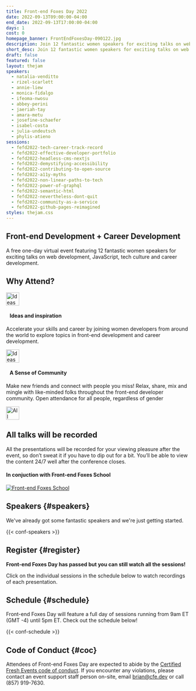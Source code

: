 ```yaml
---
title: Front-end Foxes Day 2022
date: 2022-09-13T09:00:00-04:00
end_date: 2022-09-13T17:00:00-04:00
days: 1
cost: 0
homepage_banner: FrontEndFoxesDay-090122.jpg
description: Join 12 fantastic women speakers for exciting talks on web development, JavaScript, tech culture and career development.
short_desc: Join 12 fantastic women speakers for exciting talks on web development, JavaScript, tech culture and career development.
draft: false
featured: false
layout: thejam
speakers:
  - natalia-venditto
  - rizel-scarlett
  - annie-liew
  - monica-fidalgo
  - ifeoma-nwosu
  - abbey-perini
  - jaeriah-tay
  - amara-metu
  - josefine-schaefer
  - isabel-costa
  - julia-undeutsch
  - phylis-atieno
sessions:
  - fefd2022-tech-career-track-record
  - fefd2022-effective-developer-portfolio
  - fefd2022-headless-cms-nextjs
  - fefd2022-demystifying-accessibility
  - fefd2022-contributing-to-open-source
  - fefd2022-a11y-myths
  - fefd2022-non-linear-paths-to-tech
  - fefd2022-power-of-graphql
  - fefd2022-semantic-html
  - fefd2022-nevertheless-dont-quit
  - fefd2022-community-as-a-service
  - fefd2022-github-pages-reimagined
styles: thejam.css
---
```


## Front-end Development + Career Development

A free one-day virtual event featuring 12 fantastic women speakers for exciting talks on web development, JavaScript, tech culture and career development.

## Why Attend?

<div class="container px-6 mx-auto mt-8">
  <div class="grid gap-8 lg:grid-cols-2">
    <article>
      <div class="flex items-center mb-8">
      <p><img src="/img/thejam/iconmonstr-idea-7-1.svg" alt="Ideas and Inspiration" width="36" height="36"></p>
      <h4 style="margin-left:.7em">Ideas and inspiration</h4>
      </div>
      <p class="text-base">Accelerate your skills and career by joining women developers from around the world to explore topics in front-end development and career development.</p>
    </article>
    <article>
      <div class="flex items-center mb-8">
      <p><img src="/img/thejam/iconmonstr-friend-3-1.svg" alt="Ideas and Inspiration" width="36" height="36"></p>
      <h4 style="margin-left:.7em">A Sense of Community</h4>
      </div>
      <p class="text-base">Make new friends and connect with people you miss! Relax, share, mix and mingle with like-minded folks throughout the front-end developer community. Open attendance for all people, regardless of gender</p>
    </article>
  </div>
</div>

<section class="mt-28 border border-gray-300 rounded">
  <div class="flex flex-col items-center justify-center p-6 pt-6 pb-4 text-center rounded highlight-pattern-signal">
    <span class="flex items-center justify-center flex-shrink-0 w-24 h-24 mr-4 -mt-20 rounded-full bg-lightBlue" aria-hidden="true">
      <img src="/img/thejam/iconmonstr-video-camera-1-1.svg" alt="All talks will be recorded" width="36" height="36">
    </span>
    <h2 class="mt-4 mb-2 text-3xl font-bold leading-tight text-blue">All talks will be recorded</a></h2>
  </div>
  <div class="p-6">
    All the presentations will be recorded for your viewing pleasure after the event, so don’t sweat it if you have to dip out for a bit. You’ll be able to view the content 24/7 well after the conference closes.
  </div>
</section>

#### In conjuction with Front-end Foxes School

[![Front-end Foxes School](/img/sponsors/front-end-foxes.png)](https://www.frontendfoxes.org/)

## Speakers {#speakers}

We've already got some fantastic speakers and we're just getting started.

{{< conf-speakers >}}

## Register {#register}

**Front-end Foxes Day has passed but you can still watch all the sessions!**

Click on the individual sessions in the schedule below to watch recordings of each presentation.

## Schedule {#schedule}

Front-end Foxes Day will feature a full day of sessions running from 9am ET (GMT -4) until 5pm ET. Check out the schedule below!

{{< conf-schedule >}}

## Code of Conduct {#coc}

Attendees of Front-end Foxes Day are expected to abide by the [Certified Fresh Events code of conduct](/conduct). If you encounter any violations, please contact an event support staff person on-site, email [brian@cfe.dev](mailto:brian@cfe.dev) or call (857) 919-7630.
